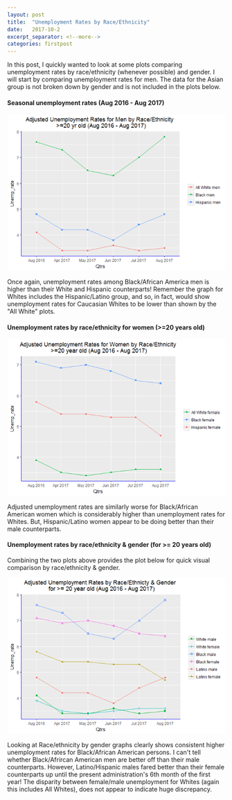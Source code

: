 ```yaml
---
layout: post
title:  "Unemployment Rates by Race/Ethnicity"
date:   2017-10-2
excerpt_separator: <!--more-->
categories: firstpost
---
```


In this post, I quickly wanted to look at some plots comparing unemployment rates by race/ethnicity (whenever possible) and gender.
I will start by comparing unemployment rates for men. The data for the Asian group is not broken down by gender and is not included in the plots below.  

#### Seasonal unemployment rates (Aug 2016 - Aug 2017)

<img src="/images/unnamed-chunk-6-1.png"/>

<!--more-->

Once again, unemployment rates among Black/African America men is higher than their White and Hispanic counterparts! Remember the graph for Whites includes the Hispanic/Latino group, and so, in fact, would show unemployment rates for Caucasian Whites to be lower than shown by the "All White" plots.

#### Unemployment rates by race/ethnicity for women (>=20 years old)

<img src="/images/plot-1.png"/> 

Adjusted unemployment rates are similarly worse for Black/African American women which is considerably higher than unemployment rates for Whites. But, Hispanic/Latino women appear to be doing better than their male counterparts.

#### Unemployment rates by race/ethnicity & gender (for >= 20 years old)
Combining the two plots above provides the plot below for quick visual comparison by race/ethnicity & gender.

<img src="/images/plot1-1.png"/>

Looking at Race/ethnicity by gender graphs clearly shows consistent higher unemployment rates for Black/African American persons. I can't tell whether Black/Afrircan American men are better off than their male counterparts. However, Latino/Hispanic males fared better than their female counterparts up until the present administration's 6th month of the first year! The disparity between female/male unemployment for Whites (again this includes All Whites), does not appear to indicate huge discrepancy.
